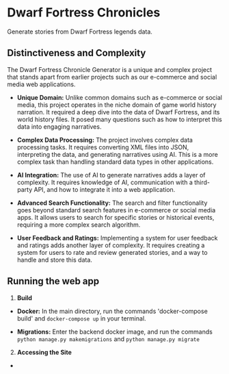 # Dwarf Fortress Chronicles

Generate stories from Dwarf Fortress legends data.

## Distinctiveness and Complexity

The Dwarf Fortress Chronicle Generator is a unique and complex project that stands apart from earlier projects such as our e-commerce and social media web applications.

- **Unique Domain:** Unlike common domains such as e-commerce or social media, this project operates in the niche domain of game world history narration. It required a deep dive into the data of Dwarf Fortress, and its world history files. It posed many questions such as how to interpret this data into engaging narratives.

- **Complex Data Processing:** The project involves complex data processing tasks. It requires converting XML files into JSON, interpreting the data, and generating narratives using AI. This is a more complex task than handling standard data types in other applications.

- **AI Integration:** The use of AI to generate narratives adds a layer of complexity. It requires knowledge of AI, communication with a third-party API, and how to integrate it into a web application.

- **Advanced Search Functionality:** The search and filter functionality goes beyond standard search features in e-commerce or social media apps. It allows users to search for specific stories or historical events, requiring a more complex search algorithm.

- **User Feedback and Ratings:** Implementing a system for user feedback and ratings adds another layer of complexity. It requires creating a system for users to rate and review generated stories, and a way to handle and store this data.

## Running the web app

1. **Build**

- **Docker:** In the main directory, run the commands 'docker-compose build' and `docker-compose up` in your terminal.
<!-- - **Windows:** If building on a Windows machine, you may need to ensure you have WSL2 installed with a Linux distribution, (https://learn.microsoft.com/en-us/windows/wsl/install , https://learn.microsoft.com/en-us/windows/dev-environment/javascript/nodejs-on-wsl#install-nvm-nodejs-and-npm) as well as a Postgres client -->
- **Migrations:** Enter the backend docker image, and run the commands `python manage.py makemigrations` and `python manage.py migrate`

2. **Accessing the Site**

-
